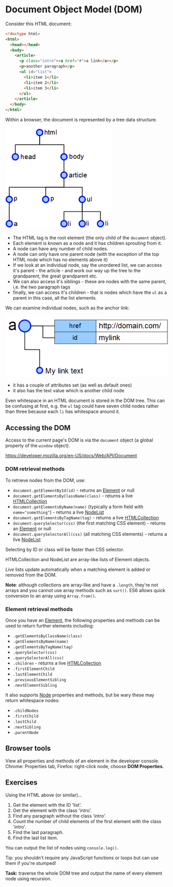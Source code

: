 # Document Object Model (DOM)
Consider this HTML document:


```html
<!doctype html>
<html>
  <head></head>
  <body>
    <article>
      <p class="intro"><a href="#">a link</a></p>
      <p>another paragraph</p>
      <ul id="list">
        <li>item 1</li>
        <li>item 2</li>
        <li>item 3</li>
      </ul>
    </article>
  </body>
</html>
```

Within a browser, the document is represented by a tree data structure.

![DOM tree](dom-tree.png)

* The HTML tag is the root element (the only child of the `document` object).
* Each element is known as a node and it has children sprouting from it.
* A node can have any number of child nodes.
* A node can only have one parent node (with the exception of the top HTML node which has no elements above it)
* If we look at an individual node, say the unordered list, we can access it's parent - the article - and work our way up the tree to the grandparent, the great grandparent etc.
* We can also access it's siblings - these are nodes with the same parent, i,e. the two paragraph tags
* finally, we can access it's children - that is nodes which have the `ul` as a parent in this case, all the list elements.

We can examine individual nodes, such as the anchor link:

![anchor link](dom-node.png)

* it has a couple of attributes set (as well as default ones)
* it also has the text value which is another child node

Even whitespace in an HTML document is stored in the DOM tree. This can be confusing at first, e.g. the `ul` tag could have seven child nodes rather than three because each `li` has whitespace around it.


## Accessing the DOM
Access to the current page's DOM is via the `document` object (a global property of the `window` object).

https://developer.mozilla.org/en-US/docs/Web/API/Document

### DOM retrieval methods
To retrieve nodes from the DOM, use:

* `document.getElementById(id)` - returns an [Element](https://developer.mozilla.org/en-US/docs/Web/API/Element) or null
* `document.getElementsByClassName(class)` - returns a live [HTMLCollection](https://developer.mozilla.org/en-US/docs/Web/API/HTMLCollection)
* `document.getElementsByName(name)` (typically a form field with `name="something"`) - returns a live [NodeList](https://developer.mozilla.org/en-US/docs/Web/API/NodeList)
* `document.getElementsByTagName(tag)` - returns a live [HTMLCollection](https://developer.mozilla.org/en-US/docs/Web/API/HTMLCollection)
* `document.querySelector(css)` (the first matching CSS element) - returns an [Element](https://developer.mozilla.org/en-US/docs/Web/API/Element) or null
* `document.querySelectorAll(css)` (all matching CSS elements) - returns a live [NodeList](https://developer.mozilla.org/en-US/docs/Web/API/NodeList)

Selecting by ID or class will be faster than CSS selector.

HTMLCollection and NodeList are array-like lists of Element objects.

*Live* lists update automatically when a matching element is added or removed from the DOM.

**Note**: although collections are array-like and have a `.length`, they're not arrays and you cannot use array methods such as `sort()`. ES6 allows quick conversion to an array using `Array.from()`.


### Element retrieval methods
Once you have an [Element](https://developer.mozilla.org/en-US/docs/Web/API/Element), the following properties and methods can be used to return further elements including:

* `.getElementsByClassName(class)`
* `.getElementsByName(name)`
* `.getElementsByTagName(tag)`
* `.querySelector(css)`
* `.querySelectorAll(css)`
* `.children` - returns a live [HTMLCollection](https://developer.mozilla.org/en-US/docs/Web/API/HTMLCollection)
* `.firstElementChild`
* `.lastElementChild`
* `.previousElementSibling`
* `.nextElementSibling`


It also supports [Node](https://developer.mozilla.org/en-US/docs/Web/API/Node) properties and methods, but be wary these may return whitespace nodes:

* `.childNodes`
* `.firstChild`
* `.lastChild`
* `.nextSibling`
* `.parentNode`


## Browser tools
View all properties and methods of an element in the developer console. Chrome: Properties tab, Firefox: right-click node, choose **DOM Properties**.


## Exercises
Using the HTML above (or similar)...

1. Get the element with the ID 'list'.
1. Get the element with the class 'intro'.
1. Find any paragraph without the class 'intro'.
1. Count the number of child elements of the first element with the class 'intro'.
1. Find the last paragraph.
1. Find the last list item.

You can output the list of nodes using `console.log()`.

Tip: you shouldn't require any JavaScript functions or loops but can use them if you're stumped!

**Task:** traverse the whole DOM tree and output the name of every element node using recursion.
